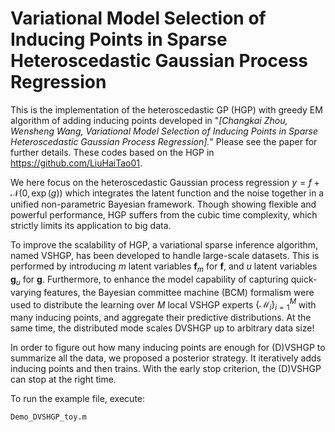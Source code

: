 Variational Model Selection of Inducing Points in Sparse Heteroscedastic Gaussian Process Regression
====

This is the implementation of the heteroscedastic GP (HGP) with greedy EM algorithm of adding inducing points developed in "*[Changkai Zhou, Wensheng Wang, Variational Model Selection of Inducing Points in Sparse Heteroscedastic Gaussian Process Regression].*" Please see the paper for further details. These codes based on the HGP in https://github.com/LiuHaiTao01.

We here focus on the heteroscedastic Gaussian process regression $y = f + \mathcal{N}(0, \exp(g))$ which integrates the latent function and the noise together in a unified non-parametric Bayesian framework. Though showing flexible and powerful performance, HGP suffers from the cubic time complexity, which strictly limits its application to big data. 

To improve the scalability of HGP, a variational sparse inference algorithm, named VSHGP, has been developed to handle large-scale datasets. This is performed by introducing $m$ latent variables $\mathbf{f}_m$ for $\mathbf{f}$, and $u$ latent variables $\mathbf{g}_u$ for $\mathbf{g}$. Furthermore, to enhance the model capability of capturing quick-varying features, the Bayesian committee machine (BCM) formalism were used to distribute the learning over $M$ local VSHGP experts $\{\mathcal{M}_i\}_{i=1}^M$ with many inducing points, and aggregate their predictive distributions. At the same time, the distributed mode scales DVSHGP up to arbitrary data size!

In order to figure out how many inducing points are enough for (D)VSHGP to summarize all the data, we proposed a posterior strategy. It iteratively adds inducing points and then trains. With the early stop criterion, the (D)VSHGP can stop at the right time.

To run the example file, execute:

```
Demo_DVSHGP_toy.m
```


